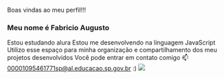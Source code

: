 Boas vindas ao meu perfil!!!
### Meu nome é Fabricio Augusto
Estou estudando alura
Estou me desenvolvendo na linguagem JavaScript
Utilizo esse espaço para minha organização e compartilhamento dos meu projetos desenvolvidos
Você pode entrar em contato comigo 📫 00001095461771sp@al.educacao.sp.gov.br
:)
![](https://media.giphy.com/media/v1.Y2lkPTc5MGI3NjExdzljaTBtN3pxdTh4dmVjMWpuM2YybDlmZmlhZDNoNXRvZzEwY29pYiZlcD12MV9pbnRlcm5hbF9naWZfYnlfaWQmY3Q9Zw/3ov9jQX2Ow4bM5xxuM/giphy.gif)

<!--
**Fabricioau/Fabricioau** is a ✨ _special_ ✨ repository because its `README.md` (this file) appears on your GitHub profile.

Here are some ideas to get you started:

- 🔭 I’m currently working on ...
- 🌱 I’m currently learning ...
- 👯 I’m looking to collaborate on ...
- 🤔 I’m looking for help with ...
- 💬 Ask me about ...
- 📫 How to reach me: ...
- 😄 Pronouns: ...
- ⚡ Fun fact: ...
-->

